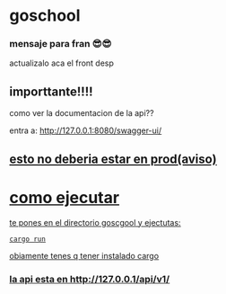 # goschool


### mensaje para fran 😎​😎
actualizalo aca el front desp

## importtante!!!!
como ver la documentacion de la api??

entra a: <u>http://127.0.0.1:8080/swagger-ui/<u/>

## esto no deberia estar en prod(aviso)

# como ejecutar

te pones en el directorio goscgool y ejectutas:

<code>cargo run</code>

obiamente tenes q tener instalado cargo


### la api esta en <u>http://127.0.0.1/api/v1/</u>
